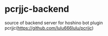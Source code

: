 # pcrjjc-backend
source of backend server for hoshino bot plugin pcrjjc(https://github.com/lulu666lulu/pcrjjc)
